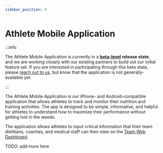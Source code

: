 ```yaml
---
sidebar_position: 4
---
```


# Athlete Mobile Application

:::info

The Athlete Mobile Application is currently in a **[beta-level][beta] release state**, and we are
working closely with our existing partners to build out our initial feature set. If you are interested
in participating through this beta state, please [reach out to us][contact],
but know that the application is not generally-available yet.

:::

The Athlete Mobile Application is our iPhone- and Android-compatible application that
allows athletes to track and monitor their nutrition and training activities. The app is designed to
be simple, informative, and helpful for athletes to understand how to maximize their performance
without getting lost in the weeds.

The application allows athletes to input critical information that their team dietitians, coaches, and
medical staff can then view on the [Team Web Dashboard][dashboard].

TODO: add more here

[beta]: https://en.wikipedia.org/wiki/Software_release_life_cycle#Beta
[contact]: /docs#feedback--assistance
[dashboard]: /docs/dashboard
